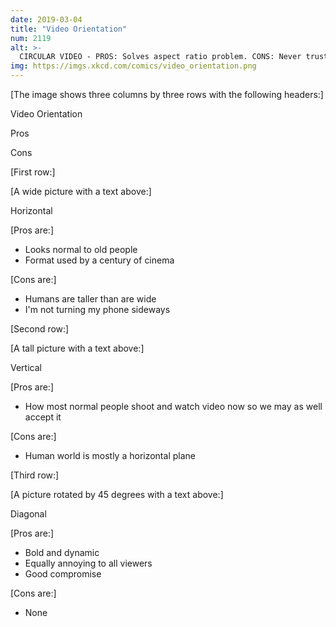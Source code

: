 ```yaml
---
date: 2019-03-04
title: "Video Orientation"
num: 2119
alt: >-
  CIRCULAR VIDEO - PROS: Solves aspect ratio problem. CONS: Never trust anyone who talks to you from inside a circle.
img: https://imgs.xkcd.com/comics/video_orientation.png
---
```

[The image shows three columns by three rows with the following headers:]

Video Orientation

Pros

Cons

[First row:]

[A wide picture with a text above:]

Horizontal

[Pros are:]
 * Looks normal to old people
 * Format used by a century of cinema

[Cons are:]
 * Humans are taller than are wide
 * I'm not turning my phone sideways

[Second row:]

[A tall picture with a text above:]

Vertical

[Pros are:]
 * How most normal people shoot and watch video now so we may as well accept it

[Cons are:]
 * Human world is mostly a horizontal plane

[Third row:]

[A picture rotated by 45 degrees with a text above:]

Diagonal

[Pros are:]
 * Bold and dynamic
 * Equally annoying to all viewers
 * Good compromise

[Cons are:]
 * None